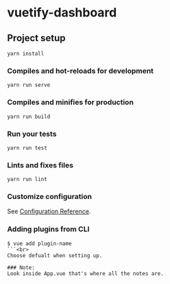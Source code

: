 # vuetify-dashboard

## Project setup
```
yarn install
```

### Compiles and hot-reloads for development
```
yarn run serve
```

### Compiles and minifies for production
```
yarn run build
```

### Run your tests
```
yarn run test
```

### Lints and fixes files
```
yarn run lint
```

### Customize configuration
See [Configuration Reference](https://cli.vuejs.org/config/).


### Adding plugins from CLI
```
$ vue add plugin-name
```<br>
Choose defualt when setting up.

### Note:
Look inside App.vue that's where all the notes are.
